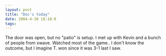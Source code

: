 ```yaml
---
layout: post
title: "Doc's today"
date: 2004-4-30 18:18:0
tags: 
---
```


The door was open, but no "patio" is setup. I met up with Kevin and a bunch of people from xwave. Watched most of the game.. I don't know the outcome, but I imagine T. won since it was 3-1 last I saw.

